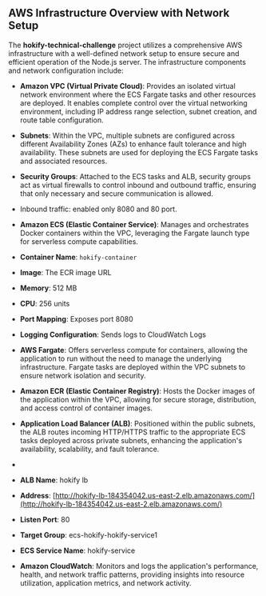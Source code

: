## AWS Infrastructure Overview with Network Setup

The **hokify-technical-challenge** project utilizes a comprehensive AWS infrastructure with a well-defined network setup to ensure secure and efficient operation of the Node.js server. The infrastructure components and network configuration include:

- **Amazon VPC (Virtual Private Cloud)**: Provides an isolated virtual network environment where the ECS Fargate tasks and other resources are deployed. It enables complete control over the virtual networking environment, including IP address range selection, subnet creation, and route table configuration.


- **Subnets**: Within the VPC, multiple subnets are configured across different Availability Zones (AZs) to enhance fault tolerance and high availability. These subnets are used for deploying the ECS Fargate tasks and associated resources.


- **Security Groups**: Attached to the ECS tasks and ALB, security groups act as virtual firewalls to control inbound and outbound traffic, ensuring that only necessary and secure communication is allowed.
- Inbound traffic: enabled only 8080 and 80 port.


- **Amazon ECS (Elastic Container Service)**: Manages and orchestrates Docker containers within the VPC, leveraging the Fargate launch type for serverless compute capabilities.


- **Container Name**: `hokify-container`
- **Image**: The ECR image URL
- **Memory**: 512 MB
- **CPU**: 256 units
- **Port Mapping**: Exposes port 8080
- **Logging Configuration**: Sends logs to CloudWatch Logs


- **AWS Fargate**: Offers serverless compute for containers, allowing the application to run without the need to manage the underlying infrastructure. Fargate tasks are deployed within the VPC subnets to ensure network isolation and security.


- **Amazon ECR (Elastic Container Registry)**: Hosts the Docker images of the application within the VPC, allowing for secure storage, distribution, and access control of container images.


- **Application Load Balancer (ALB)**: Positioned within the public subnets, the ALB routes incoming HTTP/HTTPS traffic to the appropriate ECS tasks deployed across private subnets, enhancing the application's availability, scalability, and fault tolerance.
- 
- **ALB Name**: hokify lb
- **Address**: [http://hokify-lb-184354042.us-east-2.elb.amazonaws.com/](http://hokify-lb-184354042.us-east-2.elb.amazonaws.com/)
- **Listen Port**: 80
- **Target Group**: ecs-hokify-hokify-service1
- **ECS Service Name**: hokify-service


- **Amazon CloudWatch**: Monitors and logs the application's performance, health, and network traffic patterns, providing insights into resource utilization, application metrics, and network activity.
